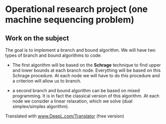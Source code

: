 # Operational research project (one machine sequencing problem)

## Work on the subject

The goal is to implement a branch and bound algorithm. We will have two types of branch and bound algorithms to code.

* The first algorithm will be based on the **Schrage** technique to find upper and lower bounds at each branch node. Everything will be based on this Schrage procedure. At each node we will have to do this procedure and a criterion will allow us to branch.

* a second branch and bound algorithm can be based on mixed programming. It is in fact the classical version of this algorithm. At each node we consider a linear relaxation, which we solve (dual simplex/simplex algorithm).

Translated with www.DeepL.com/Translator (free version)





